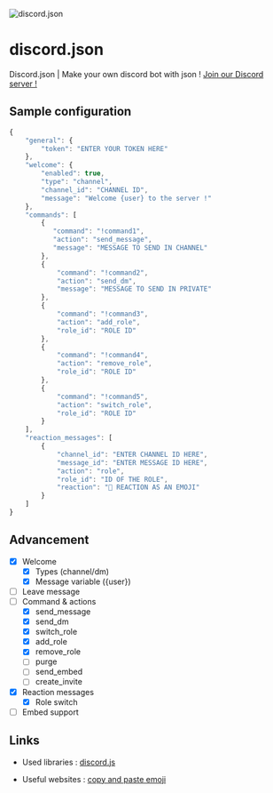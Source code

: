 ![discord.json](https://nsa39.casimages.com/img/2018/11/04/181104041539518569.png)

# discord.json
Discord.json | Make your own discord bot with json !
[Join our Discord server !](https://discord.gg/X5ccPhr)

## Sample configuration
```javascript
{
    "general": {
        "token": "ENTER YOUR TOKEN HERE"
    },
    "welcome": {
        "enabled": true,
        "type": "channel",
        "channel_id": "CHANNEL ID",
        "message": "Welcome {user} to the server !"
    },
    "commands": [
        {
           "command": "!command1",
           "action": "send_message",
           "message": "MESSAGE TO SEND IN CHANNEL"
        },
        {
            "command": "!command2",
            "action": "send_dm",
            "message": "MESSAGE TO SEND IN PRIVATE"
        },
        {
            "command": "!command3",
            "action": "add_role",
            "role_id": "ROLE ID"
        },
        {
            "command": "!command4",
            "action": "remove_role",
            "role_id": "ROLE ID"
        },
        {
            "command": "!command5",
            "action": "switch_role",
            "role_id": "ROLE ID"
        }
    ],
    "reaction_messages": [
        {
            "channel_id": "ENTER CHANNEL ID HERE",
            "message_id": "ENTER MESSAGE ID HERE",
            "action": "role",
            "role_id": "ID OF THE ROLE",
            "reaction": "🌠 REACTION AS AN EMOJI"
        }
    ]
}
```

## Advancement
- [x] Welcome
    - [x] Types (channel/dm)
    - [x] Message variable ({user})
- [ ] Leave message
- [ ] Command & actions
    - [x] send_message
    - [x] send_dm
    - [x] switch_role
    - [x] add_role
    - [x] remove_role
    - [ ] purge
    - [ ] send_embed
    - [ ] create_invite
- [x] Reaction messages
    - [x] Role switch
- [ ] Embed support

## Links

- Used libraries :
[discord.js](https://github.com/discordjs/discord.js/)

- Useful websites :
[copy and paste emoji](https://www.copyandpasteemoji.com/)

